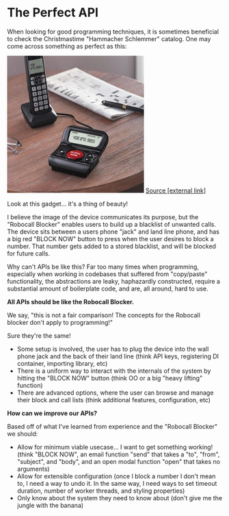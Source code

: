 # The Perfect API

When looking for good programming techniques, it is sometimes beneficial to check the Christmastime "Hammacher Schlemmer" catalog. One may come across something as perfect as this:

![Robocall Blocker](images/the_perfect_api/robocall_blocker.jpg)
[Source [external link]](https://www.hammacher.com/product/robocall-blocker)

Look at this gadget... it's a thing of beauty!

I believe the image of the device communicates its purpose, but the "Robocall Blocker" enables users to build up a blacklist of unwanted calls. The device sits between a users phone "jack" and land line phone, and has a big red "BLOCK NOW" button to press when the user desires to block a number. That number gets added to a stored blacklist, and will be blocked for future calls.

Why can't APIs be like this? Far too many times when programming, especially when working in codebases that suffered from "copy/paste" functionality, the abstractions are leaky, haphazardly constructed, require a substantial amount of boilerplate code, and are, all around, hard to use.

**All APIs should be like the Robocall Blocker.**

We say, "this is not a fair comparison! The concepts for the Robocall blocker don't apply to programming!"

Sure they're the same!

* Some setup is involved, the user has to plug the device into the wall phone jack and the back of their land line (think API keys, registering DI container, importing library, etc)
* There is a uniform way to interact with the internals of the system by hitting the "BLOCK NOW" button (think OO or a big "heavy lifting" function)
* There are advanced options, where the user can browse and manage their block and call lists (think additional features, configuration, etc)

**How can we improve our APIs?**

Based off of what I've learned from experience and the "Robocall Blocker" we should:

* Allow for minimum viable usecase... I want to get something working! (think "BLOCK NOW", an email function "send" that takes a "to", "from", "subject", and "body", and an open modal function "open" that takes no arguments)
* Allow for extensible configuration (once I block a number I don't mean to, I need a way to undo it. In the same way, I need ways to set timeout duration, number of worker threads, and styling properties)
* Only know about the system they need to know about (don't give me the jungle with the banana)